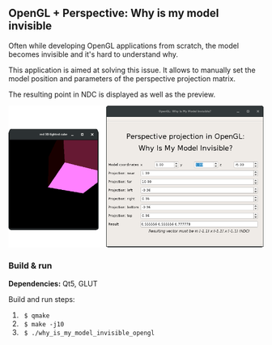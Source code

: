 ## OpenGL + Perspective: Why is my model invisible

Often while developing OpenGL applications from scratch, the model becomes invisible and it's hard to understand why.

This application is aimed at solving this issue. It allows to manually set the model position and parameters of the perspective projection matrix.

The resulting point in NDC is displayed as well as the preview.

![Demo of the application](/doc/demo.png?raw=true "OpenGL and parameters window")

### Build & run
**Dependencies:** Qt5, GLUT

Build and run steps:
1. ` $ qmake`
2. ` $ make -j10`
3. ` $ ./why_is_my_model_invisible_opengl`
